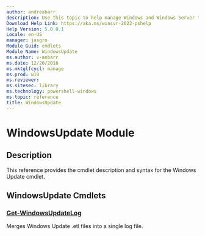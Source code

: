 ```yaml
---
author: andreabarr
description: Use this topic to help manage Windows and Windows Server technologies with Windows PowerShell.
Download Help Link: https://aka.ms/winsvr-2022-pshelp
Help Version: 5.0.0.1
Locale: en-US
manager: jasgro
Module Guid: cmdlets
Module Name: WindowsUpdate
ms.author: v-anbarr
ms.date: 12/20/2016
ms.mktglfcycl: manage
ms.prod: w10
ms.reviewer: 
ms.sitesec: library
ms.technology: powershell-windows
ms.topic: reference
title: WindowsUpdate
---
```


# WindowsUpdate Module
## Description
This reference provides the cmdlet description and syntax for the Windows Update cmdlet.

## WindowsUpdate Cmdlets
### [Get-WindowsUpdateLog](./Get-WindowsUpdateLog.md)
Merges Windows Update .etl files into a single log file.


